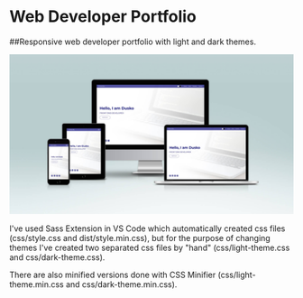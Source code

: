 # Web Developer Portfolio

##Responsive web developer portfolio with light and dark themes.

![Screen mockup of developer portfoilo website](screen-mockup/screen-mockup.jpg)

I've used Sass Extension in VS Code which automatically created css files (css/style.css and dist/style.min.css), 
but for the purpose of changing themes I've created two separated css files by "hand" (css/light-theme.css and css/dark-theme.css).

There are also minified versions done with CSS Minifier (css/light-theme.min.css and css/dark-theme.min.css).
